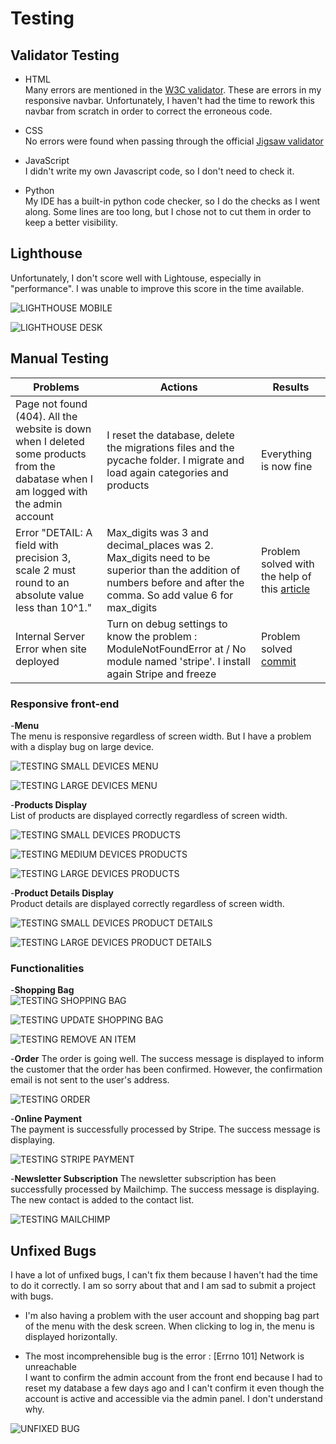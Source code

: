 # Testing  
## Validator Testing  
- HTML  
Many errors are mentioned in the [W3C validator](https://validator.w3.org/nu/). These are errors in my responsive navbar. Unfortunately, I haven't had the time to rework this navbar from scratch in order to correct the erroneous code.  

- CSS  
No errors were found when passing through the official [Jigsaw validator](https://jigsaw.w3.org/css-validator/)  

- JavaScript  
I didn't write my own Javascript code, so I don't need to check it.  

- Python  
My IDE has a built-in python code checker, so I do the checks as I went along. Some lines are too long, but I chose not to cut them in order to keep a better visibility.  

## Lighthouse  
Unfortunately, I don't score well with Lightouse, especially in "performance". I was unable to improve this score in the time available.  

![LIGHTHOUSE MOBILE](/media/screenshots/lighthouse-mobile.png)  

![LIGHTHOUSE DESK](/media/screenshots/lighthouse-desk.png)  

## Manual Testing  

| Problems | Actions | Results |
| ----------- | ----------- | ----------- | 
| Page not found (404). All the website is down when I deleted some products from the dabatase when I am logged with the admin account | I reset the database, delete the migrations files and the pycache folder. I migrate and load again categories and products |  Everything is now fine |
| Error "DETAIL: A field with precision 3, scale 2 must round to an absolute value less than 10^1." | Max_digits was 3 and decimal_places was 2. Max_digits need to be superior than the addition of numbers before and after the comma. So add value 6 for max_digits |  Problem solved with the help of this [article](https://stackoverflow.com/questions/7340215/postgresql-how-to-resolve-numeric-field-overflow-problem) |
| Internal Server Error when site deployed | Turn on debug settings to know the problem : ModuleNotFoundError at / No module named 'stripe'. I install again Stripe and freeze |  Problem solved [commit](https://github.com/cecilegaudron/lesjardins/commit/19e1c607b2b8c4d13b91888eb4d1aef3199558f6) |

### Responsive front-end  
-__Menu__    
The menu is responsive regardless of screen width. But I have a problem with a display bug on large device. 

![TESTING SMALL DEVICES MENU](/media/screenshots/testing-sd-menu.png)  

![TESTING LARGE DEVICES MENU](/media/screenshots/testing-xl-menu.png)  

-__Products Display__  
List of products are displayed correctly regardless of screen width.  

![TESTING SMALL DEVICES PRODUCTS](/media/screenshots/testing-sd-products.png)  

![TESTING MEDIUM DEVICES PRODUCTS](/media/screenshots/testing-md-products.png)  

![TESTING LARGE DEVICES PRODUCTS](/media/screenshots/testing-xl-products.png)  

-__Product Details Display__  
Product details are displayed correctly regardless of screen width.  

![TESTING SMALL DEVICES PRODUCT DETAILS](/media/screenshots/testing-sd-product-details.png)  

![TESTING LARGE DEVICES PRODUCT DETAILS](/media/screenshots/testing-xl-product-details.png)  

### Functionalities  
-__Shopping Bag__  
![TESTING SHOPPING BAG](/media/screenshots/testing-shopping-bag.png)  

![TESTING UPDATE SHOPPING BAG](/media/screenshots/testing-update-bag.png)  

![TESTING REMOVE AN ITEM](/media/screenshots/testing-remove-item-bag.png)  

-__Order__
The order is going well. The success message is displayed to inform the customer that the order has been confirmed. However, the confirmation email is not sent to the user's address.  

![TESTING ORDER](/media/screenshots/testing-order.png)  

-__Online Payment__  
The payment is successfully processed by Stripe. The success message is displaying.  

![TESTING STRIPE PAYMENT](/media/screenshots/testing-paiement-stripe.png)  

-__Newsletter Subscription__
The newsletter subscription has been successfully processed by Mailchimp. The success message is displaying. The new contact is added to the contact list. 

![TESTING MAILCHIMP](/media/screenshots/testing-maichimp.png)  

## Unfixed Bugs  
I have a lot of unfixed bugs, I can't fix them because I haven't had the time to do it correctly. I am so sorry about that and I am sad to submit a project with bugs.  

- I'm also having a problem with the user account and shopping bag part of the menu with the desk screen. When clicking to log in, the menu is displayed horizontally. 

- The most incomprehensible bug is the error : [Errno 101] Network is unreachable  
I want to confirm the admin account from the front end because I had to reset my database a few days ago and I can't confirm it even though the account is active and accessible via the admin panel.  I don't understand why.  

![UNFIXED BUG](/media/screenshots/unfixed-bug.png)  
